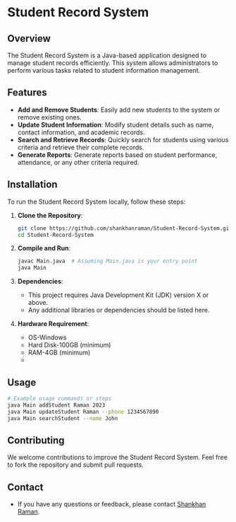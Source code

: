 
# Student Record System

## Overview
The Student Record System is a Java-based application designed to manage student records efficiently. This system allows administrators to perform various tasks related to student information management.

## Features
- **Add and Remove Students**: Easily add new students to the system or remove existing ones.
- **Update Student Information**: Modify student details such as name, contact information, and academic records.
- **Search and Retrieve Records**: Quickly search for students using various criteria and retrieve their complete records.
- **Generate Reports**: Generate reports based on student performance, attendance, or any other criteria required.

## Installation
To run the Student Record System locally, follow these steps:

1. **Clone the Repository**:
   ```bash
   git clone https://github.com/shankhanraman/Student-Record-System.git
   cd Student-Record-System
   ```

2. **Compile and Run**:
   ```bash
   javac Main.java  # Assuming Main.java is your entry point
   java Main
   ```

3. **Dependencies**:
   - This project requires Java Development Kit (JDK) version X or above.
   - Any additional libraries or dependencies should be listed here.
  

4. **Hardware Requirement**:
   - OS-Windows
   - Hard Disk-100GB (minimum)
   - RAM-4GB (minimum)
   - 
## Usage
```bash
# Example usage commands or steps
java Main addStudent Raman 2023
java Main updateStudent Raman --phone 1234567890
java Main searchStudent --name John
```

## Contributing
We welcome contributions to improve the Student Record System. Feel free to fork the repository and submit pull requests.



## Contact
- If you have any questions or feedback, please contact [Shankhan Raman](shankhan.raman@gmail.com).


